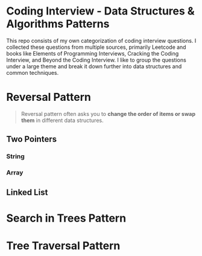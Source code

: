 # Coding Interview - Data Structures & Algorithms Patterns
This repo consists of my own categorization of coding interview questions. I collected these questions from multiple sources, primarily Leetcode and books like Elements of Programming Interviews, Cracking the Coding Interview, and Beyond the Coding Interview. I like to group the questions under a large theme and break it down further into data structures and common techniques.

# Reversal Pattern
> Reversal pattern often asks you to **change the order of items or swap them** in different data structures.
## Two Pointers 
### String
### Array
## Linked List 

# Search in Trees Pattern

# Tree Traversal Pattern